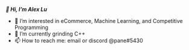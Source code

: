 ***👋 Hi, I’m Alex Lu***
- 👀 I’m interested in eCommerce, Machine Learning, and Competitive Programming
- 🌱 I’m currently grinding C++
- 📫 How to reach me: email or discord @pane#5430
